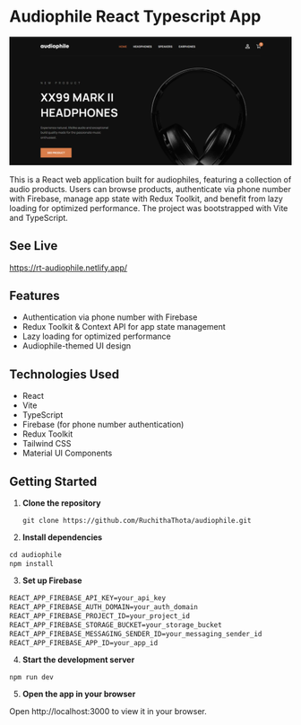 # Audiophile React Typescript App

![preview](/public/images/preview.png)

This is a React web application built for audiophiles, featuring a collection of audio products. Users can browse products, authenticate via phone number with Firebase, manage app state with Redux Toolkit, and benefit from lazy loading for optimized performance. The project was bootstrapped with Vite and TypeScript.

## See Live

https://rt-audiophile.netlify.app/

## Features

- Authentication via phone number with Firebase
- Redux Toolkit & Context API for app state management
- Lazy loading for optimized performance
- Audiophile-themed UI design

## Technologies Used

- React
- Vite
- TypeScript
- Firebase (for phone number authentication)
- Redux Toolkit
- Tailwind CSS
- Material UI Components

## Getting Started

1. **Clone the repository**

   ```
   git clone https://github.com/RuchithaThota/audiophile.git
   ```

2. **Install dependencies**

```
cd audiophile
npm install
```

3. **Set up Firebase**

```
REACT_APP_FIREBASE_API_KEY=your_api_key
REACT_APP_FIREBASE_AUTH_DOMAIN=your_auth_domain
REACT_APP_FIREBASE_PROJECT_ID=your_project_id
REACT_APP_FIREBASE_STORAGE_BUCKET=your_storage_bucket
REACT_APP_FIREBASE_MESSAGING_SENDER_ID=your_messaging_sender_id
REACT_APP_FIREBASE_APP_ID=your_app_id
```

4. **Start the development server**

```
npm run dev
```

5. **Open the app in your browser**

Open http://localhost:3000 to view it in your browser.
